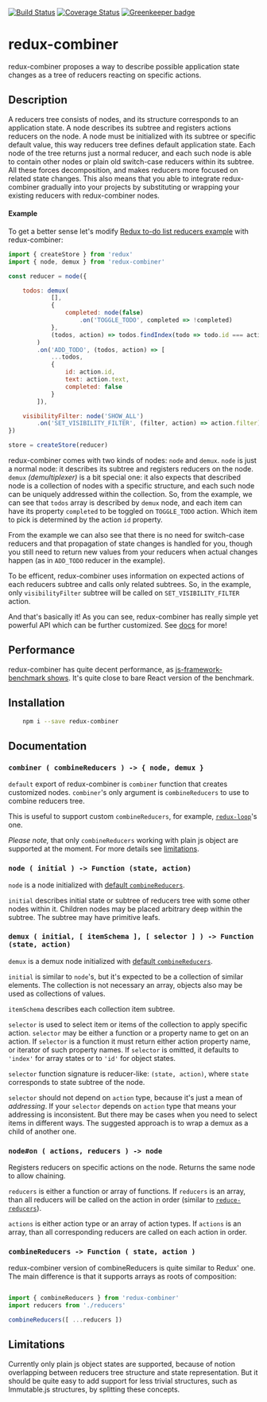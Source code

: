 [![Build Status](https://travis-ci.org/rmdm/redux-combiner.svg?branch=master)](https://travis-ci.org/rmdm/redux-combiner)
[![Coverage Status](https://coveralls.io/repos/github/rmdm/redux-combiner/badge.svg?branch=master)](https://coveralls.io/github/rmdm/redux-combiner?branch=master) [![Greenkeeper badge](https://badges.greenkeeper.io/rmdm/redux-combiner.svg)](https://greenkeeper.io/)

redux-combiner
==============

redux-combiner proposes a way to describe possible application state changes as a tree of reducers reacting on specific actions.

## Description

A reducers tree consists of nodes, and its structure corresponds to an application state. A node describes its subtree and registers actions reducers on the node. A node must be initialized with its subtree or specific default value, this way reducers tree defines default application state. Each node of the tree returns just a normal reducer, and each such node is able to contain other nodes or plain old switch-case reducers within its subtree. All these forces decomposition, and makes reducers more focused on related state changes. This also means that you able to integrate redux-combiner gradually into your projects by substituting or wrapping your existing reducers with redux-combiner nodes.

#### Example

To get a better sense let's modify [Redux to-do list reducers example](https://redux.js.org/basics/example-todo-list#reducers) with redux-combiner:

```javascript
import { createStore } from 'redux'
import { node, demux } from 'redux-combiner'

const reducer = node({

    todos: demux(
            [],
            {
                completed: node(false)
                    .on('TOGGLE_TODO', completed => !completed)
            },
            (todos, action) => todos.findIndex(todo => todo.id === action.id)
        )
        .on('ADD_TODO', (todos, action) => [
            ...todos,
            {
                id: action.id,
                text: action.text,
                completed: false
            }
        ]),

    visibilityFilter: node('SHOW_ALL')
        .on('SET_VISIBILITY_FILTER', (filter, action) => action.filter)
})

store = createStore(reducer)
```

redux-combiner comes with two kinds of nodes: `node` and `demux`. `node` is just a normal node: it describes its subtree and registers reducers on the node. `demux` _(demultiplexer)_ is a bit special one: it also expects that described node is a collection of nodes with a specific structure, and each such node can be uniquely addressed within the collection. So, from the example, we can see that `todos` array is described by `demux` node, and each item can have its property `completed` to be toggled on `TOGGLE_TODO` action. Which item to pick is determined by the action `id` property.

From the example we can also see that there is no need for switch-case reducers and that propagation of state changes is handled for you, though you still need to return new values from your reducers when actual changes happen (as in `ADD_TODO` reducer in the example).

To be efficent, redux-combiner uses information on expected actions of each reducers subtree and calls only related subtrees. So, in the example, only `visibilityFilter` subtree will be called on `SET_VISIBILITY_FILTER` action.

And that's basically it! As you can see, redux-combiner has really simple yet powerful API which can be further customized. See [docs](#documentation) for more!

## Performance

redux-combiner has quite decent performance, as [js-framework-benchmark shows](https://rawgit.com/krausest/js-framework-benchmark/master/webdriver-ts-results/table.html). It's quite close to bare React version of the benchmark.

## Installation

```sh
    npm i --save redux-combiner
```

## Documentation

### `combiner ( combineReducers ) -> { node, demux }`

`default` export of redux-combiner is `combiner` function that creates customized nodes. `combiner`'s
 only argument is `combineReducers` to use to combine reducers tree.

 This is useful to support custom `combineReducers`, for example, [`redux-loop`](https://github.com/redux-loop/redux-loop/blob/master/docs/tutorial/Tutorial.md#combinereducers-with-redux-loop)'s one.

_Please note,_ that only `combineReducers` working with plain js object are supported at the moment. For more details see [limitations](#limitations).

### `node ( initial ) -> Function (state, action)`

`node` is a node initialized with [default `combineReducers`](#combinereducers---function--state-action-
).

`initial` describes initial state or subtree of reducers tree with some other nodes within it. Children nodes may be placed arbitrary deep within the subtree. The subtree may have primitive leafs.

### `demux ( initial, [ itemSchema ], [ selector ] ) -> Function (state, action)`

`demux` is a demux node initialized with [default `combineReducers`](#combinereducers---function--state-action-
).

`initial` is similar to `node`'s, but it's expected to be a collection of similar elements. The collection is not necessary an array, objects also may be used as collections of values.

`itemSchema` describes each collection item subtree.

`selector` is used to select item or items of the collection to apply specific action. `selector` may be either a function or a property name to get on an action. If `selector` is a function it must return either action property name, or iterator of such property names. If `selector` is omitted, it defaults to `'index'` for array states or to `'id'` for object states.

`selector` function signature is reducer-like: `(state, action)`, where `state` corresponds to state subtree of the node.

`selector` should not depend on `action` type, because it's just a mean of *addressing*. If your `selector` depends on `action` type that means your addressing is inconsistent. But there may be cases when you need to select items in different ways. The suggested approach is to wrap a demux as a child of another one.

### `node#on ( actions, reducers ) -> node`

Registers reducers on specific actions on the node. Returns the same node to allow chaining.

`reducers` is either a function or array of functions. If `reducers` is an array, than all reducers will be called on the action in order (similar to [`reduce-reducers`](https://github.com/redux-utilities/reduce-reducers)).

`actions` is either action type or an array of action types. If `actions` is an array, than all corresponding reducers are called on each action in order.

### `combineReducers -> Function ( state, action )`

redux-combiner version of combineReducers is quite similar to Redux' one. The main difference is that it supports arrays as roots of composition:

```javascript

import { combineReducers } from 'redux-combiner'
import reducers from './reducers'

combineReducers([ ...reducers ])
```

## Limitations

Currently only plain js object states are supported, because of notion overlapping between reducers tree structure and state representation. But it should be quite easy to add support for less trivial structures, such as Immutable.js structures, by splitting these concepts.
